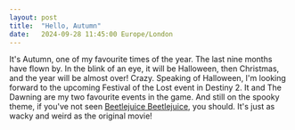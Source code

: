 ```yaml
---
layout: post
title:  "Hello, Autumn"
date:   2024-09-28 11:45:00 Europe/London
---
```


It's Autumn, one of my favourite times of the year. The last nine months have flown by. In the blink of an eye, it will be Halloween, then Christmas, and the year will be almost over! Crazy. Speaking of Halloween, I'm looking forward to the upcoming Festival of the Lost event in Destiny 2. It and The Dawning are my two favourite events in the game. And still on the spooky theme, if you've not seen [Beetlejuice Beetlejuice](https://www.imdb.com/title/tt2049403/), you should. It's just as wacky and weird as the original movie!
